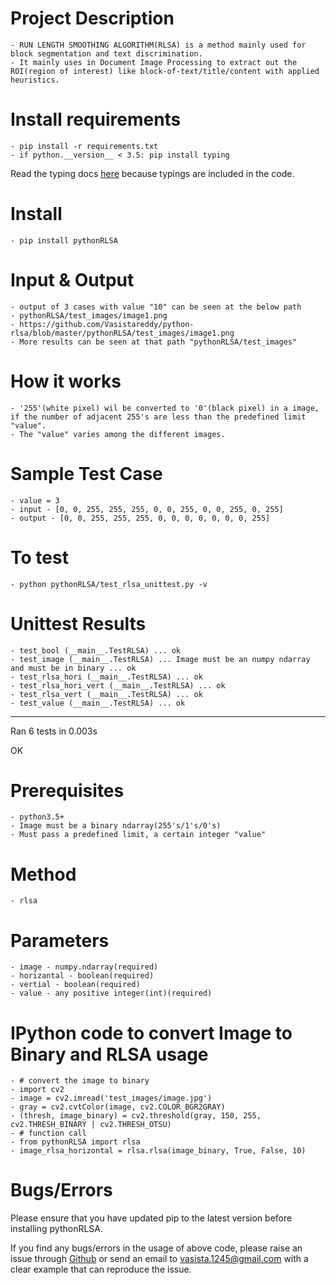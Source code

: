 # Project Description

	- RUN LENGTH SMOOTHING ALGORITHM(RLSA) is a method mainly used for block segmentation and text discrimination.
	- It mainly uses in Document Image Processing to extract out the ROI(region of interest) like block-of-text/title/content with applied heuristics.

# Install requirements

	- pip install -r requirements.txt
	- if python.__version__ < 3.5: pip install typing
Read the typing docs [here](https://pypi.org/project/typing/) because typings are included in the code.

# Install

	- pip install pythonRLSA

# Input & Output
	- output of 3 cases with value "10" can be seen at the below path
	- pythonRLSA/test_images/image1.png
	- https://github.com/Vasistareddy/python-rlsa/blob/master/pythonRLSA/test_images/image1.png
	- More results can be seen at that path "pythonRLSA/test_images"

# How it works

	- '255'(white pixel) wil be converted to '0'(black pixel) in a image, if the number of adjacent 255's are less than the predefined limit "value".
	- The "value" varies among the different images.

# Sample Test Case

	- value = 3
	- input - [0, 0, 255, 255, 255, 0, 0, 255, 0, 0, 255, 0, 255]
	- output - [0, 0, 255, 255, 255, 0, 0, 0, 0, 0, 0, 0, 255]

# To test

	- python pythonRLSA/test_rlsa_unittest.py -v

# Unittest Results

	- test_bool (__main__.TestRLSA) ... ok
	- test_image (__main__.TestRLSA) ... Image must be an numpy ndarray and must be in binary ... ok
	- test_rlsa_hori (__main__.TestRLSA) ... ok
	- test_rlsa_hori_vert (__main__.TestRLSA) ... ok
	- test_rlsa_vert (__main__.TestRLSA) ... ok
	- test_value (__main__.TestRLSA) ... ok

----------------------------------------------------------------------
Ran 6 tests in 0.003s

OK


# Prerequisites
	
	- python3.5+
	- Image must be a binary ndarray(255's/1's/0's)
	- Must pass a predefined limit, a certain integer "value"

# Method

	- rlsa

# Parameters

	- image - numpy.ndarray(required)
	- horizantal - boolean(required)
	- vertial - boolean(required)
	- value - any positive integer(int)(required)

# IPython code to convert Image to Binary and RLSA usage

	- # convert the image to binary
	- import cv2
	- image = cv2.imread('test_images/image.jpg')
	- gray = cv2.cvtColor(image, cv2.COLOR_BGR2GRAY)
	- (thresh, image_binary) = cv2.threshold(gray, 150, 255, cv2.THRESH_BINARY | cv2.THRESH_OTSU)
	- # function call
	- from pythonRLSA import rlsa
	- image_rlsa_horizontal = rlsa.rlsa(image_binary, True, False, 10)

# Bugs/Errors

Please ensure that you have updated pip to the latest version before installing pythonRLSA.

If you find any bugs/errors in the usage of above code, please raise an issue through [Github](https://github.com/Vasistareddy/python-rlsa) or send an email to vasista.1245@gmail.com with a clear example that can reproduce the issue.





